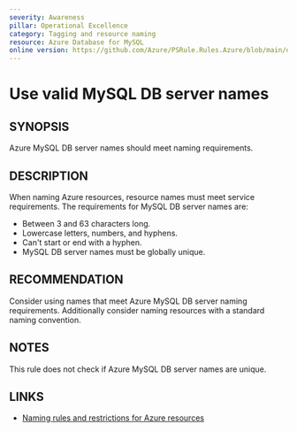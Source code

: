 ```yaml
---
severity: Awareness
pillar: Operational Excellence
category: Tagging and resource naming
resource: Azure Database for MySQL
online version: https://github.com/Azure/PSRule.Rules.Azure/blob/main/docs/en/rules/Azure.MySQL.ServerName.md
---
```


# Use valid MySQL DB server names

## SYNOPSIS

Azure MySQL DB server names should meet naming requirements.

## DESCRIPTION

When naming Azure resources, resource names must meet service requirements.
The requirements for MySQL DB server names are:

- Between 3 and 63 characters long.
- Lowercase letters, numbers, and hyphens.
- Can't start or end with a hyphen.
- MySQL DB server names must be globally unique.

## RECOMMENDATION

Consider using names that meet Azure MySQL DB server naming requirements.
Additionally consider naming resources with a standard naming convention.

## NOTES

This rule does not check if Azure MySQL DB server names are unique.

## LINKS

- [Naming rules and restrictions for Azure resources](https://docs.microsoft.com/azure/azure-resource-manager/management/resource-name-rules#microsoftdbformysql)
